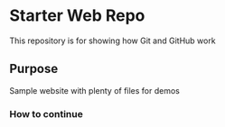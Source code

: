 # Starter Web Repo

This repository is for showing how Git and GitHub work

## Purpose

Sample website with plenty of files for demos

### How to continue
